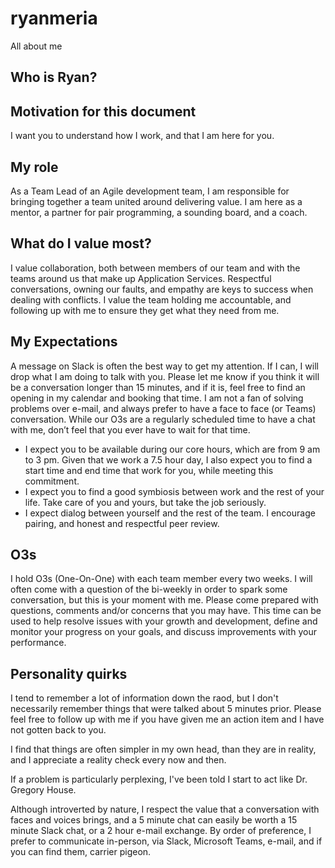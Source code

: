 # ryanmeria
All about me

## Who is Ryan?


## Motivation for this document
I want you to understand how I work, and that I am here for you. 

## My role
As a Team Lead of an Agile development team, I am responsible for bringing together a team united around delivering value. I am here as a mentor, a partner for pair programming, a sounding board, and a coach.

## What do I value most?
I value collaboration, both between members of our team and with the teams around us that make up Application Services. Respectful conversations, owning our faults, and empathy are keys to success when dealing with conflicts. I value the team holding me accountable, and following up with me to ensure they get what they need from me.

## My Expectations
A message on Slack is often the best way to get my attention. If I can, I will drop what I am doing to talk with you. Please let me know if you think it will be a conversation longer than 15 minutes, and if it is, feel free to find an opening in my calendar and booking that time. I am not a fan of solving problems over e-mail, and always prefer to have a face to face (or Teams) conversation. While our O3s are a regularly scheduled time to have a chat with me, don’t feel that you ever have to wait for that time.

- I expect you to be available during our core hours, which are from 9 am to 3 pm. Given that we work a 7.5 hour day, I also expect you to find a start time and end time that work for you, while meeting this commitment.
- I expect you to find a good symbiosis between work and the rest of your life. Take care of you and yours, but take the job seriously.
- I expect dialog between yourself and the rest of the team. I encourage pairing, and honest and respectful peer review.

## O3s
I hold O3s (One-On-One) with each team member every two weeks. I will often come with a question of the bi-weekly in order to spark some conversation, but this is your moment with me. Please come prepared with questions, comments and/or concerns that you may have. This time can be used to help resolve issues with your growth and development, define and monitor your progress on your goals, and discuss improvements with your performance.

## Personality quirks
I tend to remember a lot of information down the raod, but I don't necessarily remember things that were talked about 5 minutes prior. Please feel free to follow up with me if you have given me an action item and I have not gotten back to you.

I find that things are often simpler in my own head, than they are in reality, and I appreciate a reality check every now and then.

If a problem is particularly perplexing, I've been told I start to act like Dr. Gregory House.

Although introverted by nature, I respect the value that a conversation with faces and voices brings, and a 5 minute chat can easily be worth a 15 minute Slack chat, or a 2 hour e-mail exchange. By order of preference, I prefer to communicate in-person, via Slack, Microsoft Teams, e-mail, and if you can find them, carrier pigeon.
